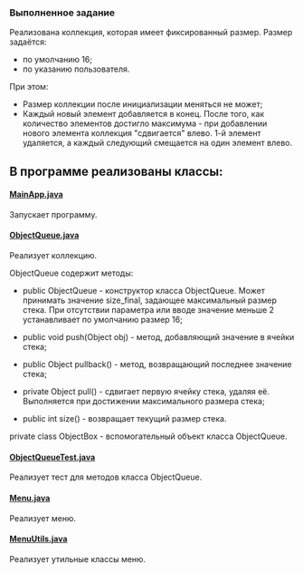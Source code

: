 ### Выполненное задание
Реализована коллекция, которая имеет фиксированный размер.
Размер задаётся:
+ по умолчанию 16;
+ по указанию пользователя.

При этом:
* Размер коллекции после инициализации меняться не может;
* Каждый новый элемент добавляется в конец. После того, как количество элементов достигло максимума - при добавлении нового элемента коллекция "сдвигается" влево. 1-й элемент удаляется, а каждый следующий смещается на один элемент влево.

## В программе реализованы классы: 


#### [MainApp.java](https://github.com/Flarefibber/homework_2_2/blob/master/java.main/src/HW_02_2/MainApp.java)

  Запускает программу.

#### [ObjectQueue.java](https://github.com/Flarefibber/homework_2_2/blob/master/java.main/src/HW_02_2/ObjectQueue.java)

  Реализует коллекцию.
  
  ObjectQueue содержит методы:
  
  + public ObjectQueue - конструктор класса ObjectQueue. Может принимать значение size_final, задающее максимальный размер стека. При отсутствии параметра или вводе значение меньше 2 устанавливает по умолчанию размер 16;
  
  + public void push(Object obj) - метод, добавляющий значение в ячейки стека;
  
  + public Object pullback() - метод, возвращающий последнее значение стека;
  
  + private Object pull() - сдвигает первую ячейку стека, удаляя её. Выполняется при достижении максимального размера стека;
  
  + public int size() - возвращает текущий размер стека.
  
  private class ObjectBox - вспомогательный объект класса ObjectQueue. 

#### [ObjectQueueTest.java](https://github.com/Flarefibber/homework_2_2/blob/master/java.main/srs/HW_02_2/ObjectQueueTest.java)

  Реализует тест для методов класса ObjectQueue.

#### [Menu.java](https://github.com/Flarefibber/homework_2_2/blob/master/java.main/src/HW_02_2/Menu.java)

  Реализует меню.
  
#### [MenuUtils.java](https://github.com/Flarefibber/homework_2_2/blob/master/java.main/src/HW_02_2/MenuUtils.java)

  Реализует утильные классы меню.
